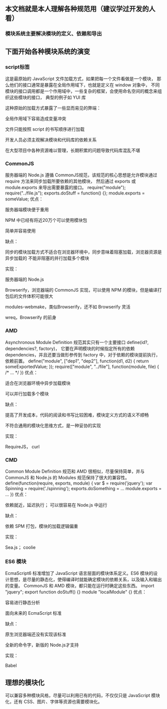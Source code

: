 ## 本文档就是本人理解各种规范用（建议学过开发的人看）
### 模块系统主要解决模块的定义、依赖和导出
## 下面开始各种模块系统的演变
###  script标签
<script src="module1.js"></script>
<script src="module2.js"></script>
这是最原始的 JavaScript 文件加载方式，如果把每一个文件看做是一个模块，
那么他们的接口通常是暴露在全局作用域下，也就是定义在 window 对象中，
不同模块的接口调用都是一个作用域中，一些复杂的框架，会使用命名空间的概念来组织这些模块的接口，
典型的例子如 YUI 库

这种原始的加载方式暴露了一些显而易见的弊端：

全局作用域下容易造成变量冲突

文件只能按照 script 的书写顺序进行加载

开发人员必须主观解决模块和代码库的依赖关系

在大型项目中各种资源难以管理，长期积累的问题导致代码库混乱不堪

### CommonJS
服务器端的 Node.js 遵循 CommonJS规范，该规范的核心思想是允许模块通过 require 方法来同步加载所要依赖的其他模块，
然后通过 exports 或 module.exports 来导出需要暴露的接口。
require("module");
require("../file.js");
exports.doStuff = function() {};
module.exports = someValue;
优点：

服务器端模块便于重用

NPM 中已经有将近20万个可以使用模块包

简单并容易使用

缺点：

同步的模块加载方式不适合在浏览器环境中，同步意味着阻塞加载，浏览器资源是异步加载的
不能非阻塞的并行加载多个模块

实现：

服务器端的 Node.js

Browserify，浏览器端的 CommonJS 实现，可以使用 NPM 的模块，但是编译打包后的文件体积可能很大

modules-webmake，类似Browserify，还不如 Browserify 灵活

wreq，Browserify 的前身

### AMD
Asynchronous Module Definition 规范其实只有一个主要接口 define(id?, dependencies?, factory)，
它要在声明模块的时候指定所有的依赖 dependencies，并且还要当做形参传到 factory 中，对于依赖的模块提前执行，依赖前置。
define("module", ["dep1", "dep2"], function(d1, d2) {
  return someExportedValue;
});
require(["module", "../file"], function(module, file) { /* ... */ })
优点：

适合在浏览器环境中异步加载模块

可以并行加载多个模块

缺点：

提高了开发成本，代码的阅读和书写比较困难，模块定义方式的语义不顺畅

不符合通用的模块化思维方式，是一种妥协的实现

实现：

RequireJS，
curl

### CMD
Common Module Definition 规范和 AMD 很相似，尽量保持简单，并与 CommonJS 和 Node.js 的 Modules 规范保持了很大的兼容性。
define(function(require, exports, module) {
  var $ = require('jquery');
  var Spinning = require('./spinning');
  exports.doSomething = ...
  module.exports = ...
})
优点：

依赖就近，延迟执行；
可以很容易在 Node.js 中运行

缺点：

依赖 SPM 打包，模块的加载逻辑偏重

实现：

Sea.js；
coolie

### ES6 模块
EcmaScript6 标准增加了 JavaScript 语言层面的模块体系定义。ES6 模块的设计思想，是尽量的静态化，使得编译时就能确定模块的依赖关系，以及输入和输出的变量。
CommonJS 和 AMD 模块，都只能在运行时确定这些东西。
import "jquery";
export function doStuff() {}
module "localModule" {}
优点：

容易进行静态分析

面向未来的 EcmaScript 标准

缺点：

原生浏览器端还没有实现该标准

全新的命令字，新版的 Node.js才支持

实现：

Babel

## 理想的模块化 
可以兼容多种模块风格，尽量可以利用已有的代码，不仅仅只是 JavaScript 模块化，还有 CSS、图片、字体等资源也需要模块化。

